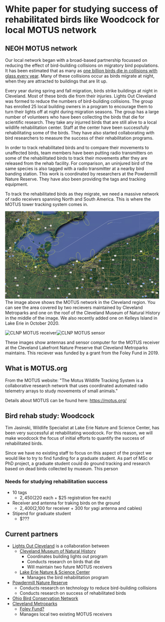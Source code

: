 # White paper for studying success of rehabilitated birds like Woodcock for local MOTUS network

## NEOH MOTUS network

Our local network began with a broad-based partnership focussed on reducing the effect of bird-building collisions on migratory bird populations. It has been estimated that as many as [one billion birds die in collisions with glass every year](https://abcbirds.org/program/glass-collisions/).  Many of these collisions occur as birds migrate at night, when they are attracted to buildings that are lit up.  

Every year during spring and fall migration, birds strike buildings at night in Cleveland.  Most of these birds die from their injuries.  Lights Out Cleveland was formed to reduce the numbers of bird-building collisions.  The group has enrolled 25 local building owners in a program to encourage them to turn their lights off at night during migration seasons.  The group has a large number of volunteers who have been collecting the birds that die for scientific research.  They take any injurred birds that are still alive to a local wildlife rehabilitation center.  Staff at the center have been successfully rehabilitating some of the birds.  They have also started collaborating with bird researchers to measure the success of their rehabilitation programs.

In order to track rehabilitated birds and to compare their movements to unaffected birds, team members have been putting radio transmitters on some of the rehabilitated birds to track their movements after they are released from the rehab facility.  For comparison, an uninjured bird of the same species is also tagged with a radio transmitter at a nearby bird banding station.  This work is coordinated by researchers at the Powdermill Nature Reserve.  They have also been providing the tags and tracking equipment.

To track the rehabilitated birds as they migrate, we need a massive network of radio receivers spanning North and South America. This is where the MOTUS tower tracking system comes in.

<img src="images/NEO_Motus_Map_11_2020.png" alt="NEO MOTUS station network" width="500"/>
The image above shows the MOTUS network in the Cleveland region.  You can see the area covered by two recievers maintained by Cleveland Metroparks and one on the roof of the Cleveland Museum of Natural History in the middle of the image.  We also recently added one on Kelleys Island in Lake Erie in October 2020.


<img src="images/motus_clnp_antennas.jpg" alt="CLNP MOTUS receiver" width="300"/><img src="images/CLNP_MOTUS_sensor.jpg" alt="CLNP MOTUS sensor" width="300"/>

These images show antennas and sensor computer for the MOTUS receiver at the Cleveland Lakefront Nature Preserve that Cleveland Metroparks maintains.  This reciever was funded by a grant from the Foley Fund in 2019.

## What is MOTUS.org

From the MOTUS website: "The Motus Wildlife Tracking System is a collaborative research network that uses 
coordinated automated radio telemetry arrays to study movements of small animals."

Details about MOTUS can be found here:  https://motus.org/

## Bird rehab study:  Woodcock

Tim Jasinski, Wildlife Specialist at Lake Erie Nature and Science Center, has been very successful at rehabilitating woodcock.  For this reason, we will make woodcock the focus of initial efforts to quantify the success of rehabilitated birds.

Since we have no existing staff to focus on this aspect of the project we would like to try to find funding for a graduate student.  As part of MSc or PhD project, a graduate student could do ground tracking and research based on dead birds collected by museum.  This person

### Needs for studying rehabilitation success

* 10 tags
  * $2,450 ($220 each + $25 registration fee each)
* Receiver and antenna for traking birds on the ground
  * $2,400 ($2,100 for receiver + 300 for yagi antenna and cables)
* Stipend for graduate student
  * $???

## Current partners

* [Lights Out Cleveland](https://ohiolightsout.org/cities/lights-out-cleveland/) is a collaboration between
  * [Cleveland Museum of Natural History](https://www.cmnh.org/)
    * Coordinates building lights out program
    * Conducts research on birds that die
    * Will maintain two future MOTUS receivers
  * [Lake Erie Nature & Science Center](https://www.lensc.org/)
    * Manages the bird rehabilitation program
* [Powdermill Nature Reserve](https://carnegiemnh.org/visit-powdermill/)
  * Conducts research on technology to reduce bird-building collisions
  * Conducts research on success of rehabilitated birds
* [Ohio Bird Conservation Network](https://obcinet.org/)
* [Cleveland Metroparks](https://clevelandmetroparks.com)
  * [Foley Fund?]()
  * Manages local two existing MOTUS receivers
